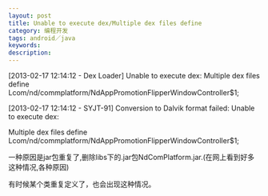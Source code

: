 ```yaml
---
layout: post
title: Unable to execute dex/Multiple dex files define
category: 编程开发
tags: android／java
keywords: 
description: 
---
```


 

[2013-02-17 12:14:12 - Dex Loader] Unable to execute dex: Multiple dex files define Lcom/nd/commplatform/NdAppPromotionFlipperWindowController\$1;

[2013-02-17 12:14:12 - SYJT-91] Conversion to Dalvik format failed: Unable to execute dex: 

 

Multiple dex files define Lcom/nd/commplatform/NdAppPromotionFlipperWindowController\$1;

  

一种原因是jar包重复了,删除libs下的.jar包NdComPlatform.jar.(在网上看到好多这种情况,各种原因)

有时候某个类重复定义了，也会出现这种情况。








